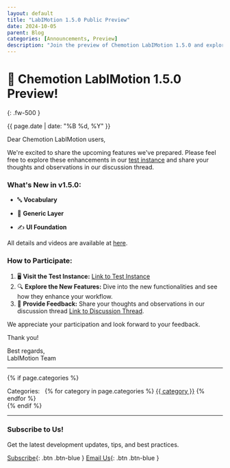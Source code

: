 ```yaml
---
layout: default
title: "LabIMotion 1.5.0 Public Preview"
date: 2024-10-05
parent: Blog
categories: [Announcements, Preview]
description: "Join the preview of Chemotion LabIMotion 1.5.0 and explore exciting new features including vocabulary enhancements, generic layer support, and UI foundation improvements."
---
```


# 🎉 Chemotion LabIMotion 1.5.0 Preview!

{: .fw-500 }

<time datetime="{{ page.date | date_to_xmlschema }}" class="fs-3 fw-500">{{ page.date | date: "%B %d, %Y" }}</time>

Dear Chemotion LabIMotion users,

We're excited to share the upcoming features we've prepared. Please feel free to explore these enhancements in our [test instance](https://labimotion-stage.ibcs.kit.edu/home) and share your thoughts and observations in our discussion thread.

### What's New in v1.5.0:

- 🔤 **Vocabulary**

- 🧱 **Generic Layer**

- ✍️ **UI Foundation**

All details and videos are available at [here](https://github.com/LabIMotion/labimotion/discussions/37).

### How to Participate:

1. 🖥️ **Visit the Test Instance:** [Link to Test Instance](https://labimotion-stage.ibcs.kit.edu/home)
2. 🔍 **Explore the New Features:** Dive into the new functionalities and see how they enhance your workflow.
3. 💬 **Provide Feedback:** Share your thoughts and observations in our discussion thread [Link to Discussion Thread](https://github.com/LabIMotion/labimotion/discussions/37).

We appreciate your participation and look forward to your feedback.

Thank you!

Best regards,<br>
LabIMotion Team

---

{% if page.categories %}
  <div class="post-categories mt-6">
    Categories:&nbsp;&nbsp;
    {% for category in page.categories %}
      <a href="./categories#{{ category | slugify }}" class="category-tag">{{ category }}</a>
    {% endfor %}
  </div>
{% endif %}

---

### Subscribe to Us!

Get the latest development updates, tips, and best practices.

[<i class="bi bi-newspaper"></i> Subscribe](https://www.lists.kit.edu/sympa/subscribe/labimotion-users){: .btn .btn-blue }
[<i class="bi bi-envelope-at"></i> Email Us](mailto:chemotion-labimotion@lists.kit.edu){: .btn .btn-blue }

